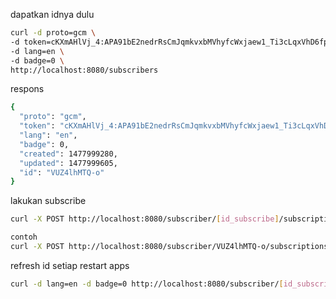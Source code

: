 dapatkan idnya dulu
```bash
curl -d proto=gcm \
-d token=cKXmAHlVj_4:APA91bE2nedrRsCmJqmkvxbMVhyfcWxjaew1_Ti3cLqxVhD6fpq27hUded93IiJJ1DCFbWPtQKXucVRzRPESTPtyAhvwOOCY2_DDSESan_L0D_18Mv1LmLxvyzfrtssHcxzlKKKFjFHh \
-d lang=en \
-d badge=0 \
http://localhost:8080/subscribers
```

respons
```bash
{
  "proto": "gcm",
  "token": "cKXmAHlVj_4:APA91bE2nedrRsCmJqmkvxbMVhyfcWxjaew1_Ti3cLqxVhD6fpq27hUded93IiJJ1DCFbWPtQKXucVRzRPESTPtyAhvwOOCY2_DDSESan_L0D_18Mv1LmLxvyzfrtssHcxzlKKKFjFHh",
  "lang": "en",
  "badge": 0,
  "created": 1477999280,
  "updated": 1477999605,
  "id": "VUZ4lhMTQ-o"
}
```

lakukan subscribe
```bash
curl -X POST http://localhost:8080/subscriber/[id_subscribe]/subscriptions/[id_user]
```
```bash
contoh
curl -X POST http://localhost:8080/subscriber/VUZ4lhMTQ-o/subscriptions/pesan-id1234
```

refresh id setiap restart apps
```bash
curl -d lang=en -d badge=0 http://localhost:8080/subscriber/[id_subscribe]
```
